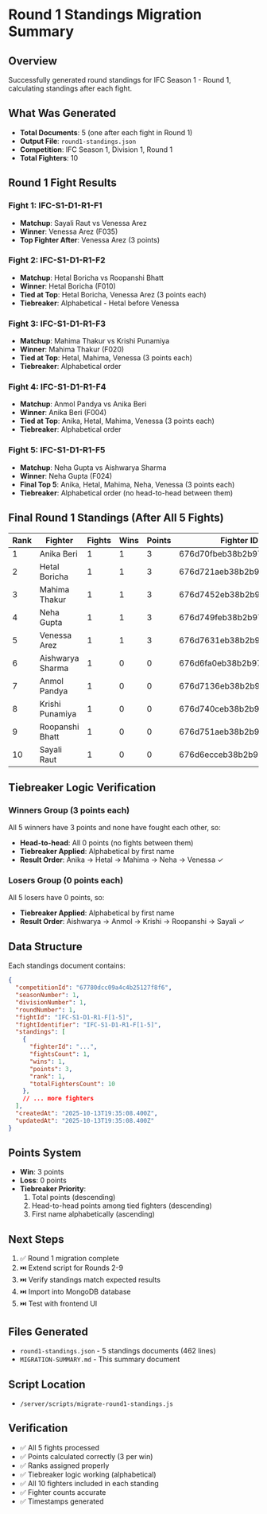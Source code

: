 # Round 1 Standings Migration Summary

## Overview
Successfully generated round standings for IFC Season 1 - Round 1, calculating standings after each fight.

## What Was Generated
- **Total Documents**: 5 (one after each fight in Round 1)
- **Output File**: `round1-standings.json`
- **Competition**: IFC Season 1, Division 1, Round 1
- **Total Fighters**: 10

## Round 1 Fight Results

### Fight 1: IFC-S1-D1-R1-F1
- **Matchup**: Sayali Raut vs Venessa Arez
- **Winner**: Venessa Arez (F035)
- **Top Fighter After**: Venessa Arez (3 points)

### Fight 2: IFC-S1-D1-R1-F2
- **Matchup**: Hetal Boricha vs Roopanshi Bhatt
- **Winner**: Hetal Boricha (F010)
- **Tied at Top**: Hetal Boricha, Venessa Arez (3 points each)
- **Tiebreaker**: Alphabetical - Hetal before Venessa

### Fight 3: IFC-S1-D1-R1-F3
- **Matchup**: Mahima Thakur vs Krishi Punamiya
- **Winner**: Mahima Thakur (F020)
- **Tied at Top**: Hetal, Mahima, Venessa (3 points each)
- **Tiebreaker**: Alphabetical order

### Fight 4: IFC-S1-D1-R1-F4
- **Matchup**: Anmol Pandya vs Anika Beri
- **Winner**: Anika Beri (F004)
- **Tied at Top**: Anika, Hetal, Mahima, Venessa (3 points each)
- **Tiebreaker**: Alphabetical order

### Fight 5: IFC-S1-D1-R1-F5
- **Matchup**: Neha Gupta vs Aishwarya Sharma
- **Winner**: Neha Gupta (F024)
- **Final Top 5**: Anika, Hetal, Mahima, Neha, Venessa (3 points each)
- **Tiebreaker**: Alphabetical order (no head-to-head between them)

## Final Round 1 Standings (After All 5 Fights)

| Rank | Fighter | Fights | Wins | Points | Fighter ID |
|------|---------|--------|------|--------|------------|
| 1 | Anika Beri | 1 | 1 | 3 | 676d70fbeb38b2b97c6da951 |
| 2 | Hetal Boricha | 1 | 1 | 3 | 676d721aeb38b2b97c6da961 |
| 3 | Mahima Thakur | 1 | 1 | 3 | 676d7452eb38b2b97c6da981 |
| 4 | Neha Gupta | 1 | 1 | 3 | 676d749feb38b2b97c6da989 |
| 5 | Venessa Arez | 1 | 1 | 3 | 676d7631eb38b2b97c6da9ab |
| 6 | Aishwarya Sharma | 1 | 0 | 0 | 676d6fa0eb38b2b97c6da94b |
| 7 | Anmol Pandya | 1 | 0 | 0 | 676d7136eb38b2b97c6da953 |
| 8 | Krishi Punamiya | 1 | 0 | 0 | 676d740ceb38b2b97c6da97b |
| 9 | Roopanshi Bhatt | 1 | 0 | 0 | 676d751aeb38b2b97c6da995 |
| 10 | Sayali Raut | 1 | 0 | 0 | 676d6ecceb38b2b97c6da945 |

## Tiebreaker Logic Verification

### Winners Group (3 points each)
All 5 winners have 3 points and none have fought each other, so:
- **Head-to-head**: All 0 points (no fights between them)
- **Tiebreaker Applied**: Alphabetical by first name
- **Result Order**: Anika → Hetal → Mahima → Neha → Venessa ✓

### Losers Group (0 points each)
All 5 losers have 0 points, so:
- **Tiebreaker Applied**: Alphabetical by first name
- **Result Order**: Aishwarya → Anmol → Krishi → Roopanshi → Sayali ✓

## Data Structure

Each standings document contains:
```json
{
  "competitionId": "67780dcc09a4c4b25127f8f6",
  "seasonNumber": 1,
  "divisionNumber": 1,
  "roundNumber": 1,
  "fightId": "IFC-S1-D1-R1-F[1-5]",
  "fightIdentifier": "IFC-S1-D1-R1-F[1-5]",
  "standings": [
    {
      "fighterId": "...",
      "fightsCount": 1,
      "wins": 1,
      "points": 3,
      "rank": 1,
      "totalFightersCount": 10
    },
    // ... more fighters
  ],
  "createdAt": "2025-10-13T19:35:08.400Z",
  "updatedAt": "2025-10-13T19:35:08.400Z"
}
```

## Points System
- **Win**: 3 points
- **Loss**: 0 points
- **Tiebreaker Priority**:
  1. Total points (descending)
  2. Head-to-head points among tied fighters (descending)
  3. First name alphabetically (ascending)

## Next Steps
1. ✅ Round 1 migration complete
2. ⏭️ Extend script for Rounds 2-9
3. ⏭️ Verify standings match expected results
4. ⏭️ Import into MongoDB database
5. ⏭️ Test with frontend UI

## Files Generated
- `round1-standings.json` - 5 standings documents (462 lines)
- `MIGRATION-SUMMARY.md` - This summary document

## Script Location
- `/server/scripts/migrate-round1-standings.js`

## Verification
- ✅ All 5 fights processed
- ✅ Points calculated correctly (3 per win)
- ✅ Ranks assigned properly
- ✅ Tiebreaker logic working (alphabetical)
- ✅ All 10 fighters included in each standing
- ✅ Fighter counts accurate
- ✅ Timestamps generated

